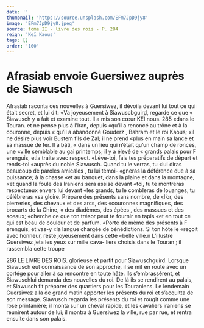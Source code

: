 ```yaml
---
date: ''
thumbnail: 'https://source.unsplash.com/EFm7JpD9jy8'
image: 'EFm7JpD9jy8.jpeg'
source: tome II - livre des rois - P. 284
reign: 'Keï Kaous'
tags: []
order: '100'
---
```


# Afrasiab envoie Guersiwez auprès de Siawusch

Afrasiab raconta ces nouvelles à Guersiwez, il dévoila devant lui tout ce qui était secret, et lui dit: «Va joyeusement à Siawuscbguird, regarde ce que « Siawusch y a fait et examine tout. Il a mis son cœur
KEÏ nous. 285 «dans le Touran. et ne pense plus à l’Iran, depuis
«qu’il a renoncé au trône et à la couronne, depuis
« qu’il a abandonné Gouderz , Bahram et le roi Kaous;
«il ne désire plus voir Bustem fils de Zal; il ne prend «plus en main sa lance et sa massue de fer. Il a bâti,
« dans un lieu qui n’était qu’un champ de ronces, une
«ville semblable au gai printemps; il y a élevé de
« grands palais pour F erenguis, etla traite avec respect.
«Lève-toi, fais tes préparatifs de départ et rends-toi «auprès du noble Siawusch. Quand tu le verras, tu «lui diras beaucoup de paroles amicales , tu lui témoi- «gneras la déférence due à sa puissance; à la chasse
«et au banquet, dans la plaine et dans la montagne, «et quand la foule des Iraniens sera assise devant «toi, tu te montreras respectueux envers lui devant «les grands, tu le combleras de louanges, tu célébreras
«sa gloire. Prépare des présents sans nombre, de «l’or, des pierreries, des chevaux et des arcs, des «couronnes magnifiques, des brocarts de la Chine, « des diadèmes, des épées , des massues et des sceaux; «cherche ce que ton trésor peut te fournir en tapis «et en tout ce qui est beau de couleur et de parfum. «Porte de même des présents à F erenguis, et vas-y
«la langue chargée de bénédictions. Si ton hôte le «reçoit avec honneur, reste joyeusement dans cette «belle ville.n
L’illustre Guersiwez jeta les yeux sur mille cava- liers choisis dans le Touran ; il rassembla cette troupe

286 LE LIVRE DES ROIS.
glorieuse et partit pour Siawuschguird. Lorsque Siawusch eut connaissance de son approche, il se mit en route avec un cortége pour aller à sa rencontre
en toute hâte. Ils s’embrassèrent, et Siawuschlui demanda des nouvelles du roi. De là ils se rendirent au palais, et Siawusch fit préparer des quartiers pour les Touraniens. Le lendemain Guersiwez alla de grand matin apporter les présents du roi et s’acquitta de
son message. Siawusch regarda les présents du roi
et rougit comme une rose printanière; il monta sur un cheval rapide, et les cavaliers iraniens se réunirent autour de lui; il montra à Guersiwez la ville, rue par rue, et rentra ensuite dans son palais.
